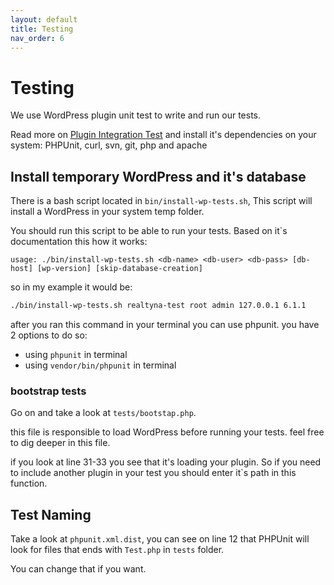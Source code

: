 ```yaml
---
layout: default
title: Testing
nav_order: 6
---
```

# Testing
We use WordPress plugin unit test to write and run our tests.

Read more on [Plugin Integration Test](https://make.wordpress.org/cli/handbook/misc/plugin-unit-tests/) and install it's
dependencies on your system: PHPUnit, curl, svn, git, php and apache

## Install temporary WordPress and it's database
There is a bash script located in ```bin/install-wp-tests.sh```,
This script will install a WordPress in your system temp folder.

You should run this script to be able to run your tests.
Based on it`s documentation this how it works:

```
usage: ./bin/install-wp-tests.sh <db-name> <db-user> <db-pass> [db-host] [wp-version] [skip-database-creation]
```

so in my example it would be:
```bash
./bin/install-wp-tests.sh realtyna-test root admin 127.0.0.1 6.1.1
```


after you ran this command in your terminal you can use phpunit. you have 2 options
to do so:

- using ```phpunit``` in terminal
- using ```vendor/bin/phpunit``` in terminal

### bootstrap tests
Go on and take a look at ```tests/bootstap.php```.

this file is responsible to load WordPress before running your tests. feel free to dig deeper
in this file.

if you look at line 31-33 you see that it's loading your plugin.
So if you need to include another plugin in your test you should enter it`s path in this function.

## Test Naming

Take a look at ```phpunit.xml.dist```, you can see on line 12 
that PHPUnit will look for files that ends with ```Test.php``` in ```tests``` folder.

You can change that if you want.
